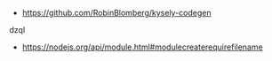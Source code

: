 - https://github.com/RobinBlomberg/kysely-codegen

dzql

- https://nodejs.org/api/module.html#modulecreaterequirefilename
